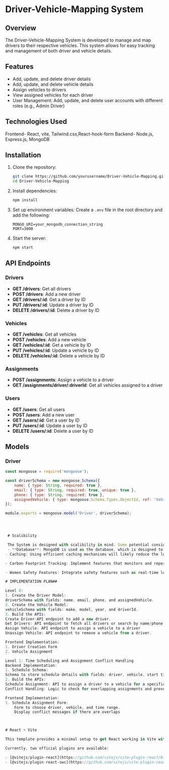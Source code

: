 # Driver-Vehicle-Mapping System

## Overview
The Driver-Vehicle-Mapping System is developed to manage and map drivers to their respective vehicles. This system allows for easy tracking and management of both driver and vehicle details.

## Features
- Add, update, and delete driver details
- Add, update, and delete vehicle details
- Assign vehicles to drivers
- View assigned vehicles for each driver
- User Management: Add, update, and delete user accounts with different roles (e.g., Admin Driver)

## Technologies Used
Frontend- React, vite, Tailwind.css,React-hook-form
Backend- Node.js, Express.js, MongoDB

## Installation

1. Clone the repository:
    ```bash
    git clone https://github.com/yourusername/Driver-Vehicle-Mapping.git
    cd Driver-Vehicle-Mapping
    ```

2. Install dependencies:
    ```bash
    npm install
    ```

3. Set up environment variables:
    Create a `.env` file in the root directory and add the following:
    ```env
    MONGO_URI=your_mongodb_connection_string
    PORT=3000
    ```

4. Start the server:
    ```bash
    npm start
    ```

## API Endpoints

### Drivers
- **GET /drivers**: Get all drivers
- **POST /drivers**: Add a new driver
- **GET /drivers/:id**: Get a driver by ID
- **PUT /drivers/:id**: Update a driver by ID
- **DELETE /drivers/:id**: Delete a driver by ID

### Vehicles
- **GET /vehicles**: Get all vehicles
- **POST /vehicles**: Add a new vehicle
- **GET /vehicles/:id**: Get a vehicle by ID
- **PUT /vehicles/:id**: Update a vehicle by ID
- **DELETE /vehicles/:id**: Delete a vehicle by ID

### Assignments
- **POST /assignments**: Assign a vehicle to a driver
- **GET /assignments/driver/:driverId**: Get all vehicles assigned to a driver

### Users
- **GET /users**: Get all users
- **POST /users**: Add a new user
- **GET /users/:id**: Get a user by ID
- **PUT /users/:id**: Update a user by ID
- **DELETE /users/:id**: Delete a user by ID

## Models

### Driver
```javascript
const mongoose = require('mongoose');

const driverSchema = new mongoose.Schema({
    name: { type: String, required: true },
    email: { type: String, required: true, unique: true },
    phone: { type: String, required: true },
    assignedVehicle: { type: mongoose.Schema.Types.ObjectId, ref: 'Vehicle' }
});

module.exports = mongoose.model('Driver', driverSchema);




 # Scalibility

 The System is designed with scalibility in mind. Some potential considerations:
 - **Database**: MongoDB is used as the database, which is designed to handle large amounts of data
- Caching: Using efficient caching mechanisms will likely reduce the load on the database by storing frequently accessed data in memory.

- Carbon Footprint Tracking: Implement features that monitors and reports carbon emissions based on vehicle usage, fuel consumption, and mileage to promote environment sustainability among users.

- Women Safety Features: Integrate safety features such as real-time location tracking, emergency alerts, and safe route suggestions to enhance the safety of women drivers.

# IMPLEMENTATION PLAN##

Level 0:
1. Create the Driver Model:
driverSchema with fields: name, email, phone, and assignedVehicle.
2. Create the Vehicle Model:
vehicleSchema with fields: make, model, year, and driverId.
3. Build the APIs:
Create Driver:API endpoint to add a new driver.
Get Drivers: API endpoint to fetch all drivers or search by name/phone
Assign Vehicle: API endpoint to assign a vehicle to a driver
Unassign Vehicle: API endpoint to remove a vehicle from a driver.

Frontend Implementation:
1. Driver Creation Form
2. Vehicle Assignment

Level 1: Time Scheduling and Assignment Conflict Handling
Backend Implementation:
1. Schedule Schema:
Schema to store schedule details with fields: driver, vehicle, start time, and end time
2. Build the APIs:
Schedule Assignment: API to assign a driver to a vehicle for a specific time.
Conflict Handling: Logic to check for overlapping assignments and prevent conflicts.

Frontend Implementation:
1. Schedule Assignment Form:
    Form to choose driver, vehicle, and time range.
    Display conflict messages if there are overlaps



# React + Vite

This template provides a minimal setup to get React working in Vite with HMR and some ESLint rules.

Currently, two official plugins are available:

- [@vitejs/plugin-react](https://github.com/vitejs/vite-plugin-react/blob/main/packages/plugin-react/README.md) uses [Babel](https://babeljs.io/) for Fast Refresh
- [@vitejs/plugin-react-swc](https://github.com/vitejs/vite-plugin-react-swc) uses [SWC](https://swc.rs/) for Fast Refresh
